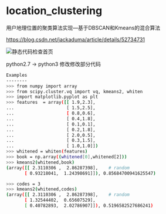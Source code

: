# location_clustering
用户地理位置的聚类算法实现—基于DBSCAN和Kmeans的混合算法

https://blog.csdn.net/jackaduma/article/details/52734731

![静态代码检查首页](https://github.com/jackaduma/location_clustering/blob/master/a.jpg)



python2.7 -> python3 修改修改部分代码
```bash
Examples
--------
>>> from numpy import array
>>> from scipy.cluster.vq import vq, kmeans2, whiten
>>> import matplotlib.pyplot as plt
>>> features  = array([[ 1.9,2.3],
...                    [ 1.5,2.5],
...                    [ 0.8,0.6],
...                    [ 0.4,1.8],
...                    [ 0.1,0.1],
...                    [ 0.2,1.8],
...                    [ 2.0,0.5],
...                    [ 0.3,1.5],
...                    [ 1.0,1.0]])
>>> whitened = whiten(features)
>>> book = np.array((whitened[0],whitened[2]))
>>> kmeans2(whitened,book)
(array([[ 2.3110306 ,  2.86287398],    # random
       [ 0.93218041,  1.24398691]]), 0.85684700941625547)

>>> codes = 3
>>> kmeans2(whitened,codes)
(array([[ 2.3110306 ,  2.86287398],    # random
       [ 1.32544402,  0.65607529],
       [ 0.40782893,  2.02786907]]), 0.5196582527686241)
```


